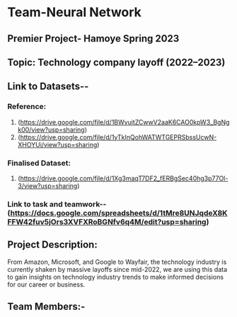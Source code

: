 # Team-Neural Network 
## Premier Project- Hamoye Spring 2023
## Topic: Technology company layoff (2022–2023)
## Link to Datasets-- 
### Reference:
1. (https://drive.google.com/file/d/1BWvuitZCwwV2aaK6CAO0kpW3_BgNgk00/view?usp=sharing)
2. (https://drive.google.com/file/d/1yTkInQohWATWTGEPRSbssUcwN-XHOYUi/view?usp=sharing)
### Finalised Dataset:
1. (https://drive.google.com/file/d/1Xg3maqT7DF2_fERBgSec40hg3p77Ol-3/view?usp=sharing)
### Link to task and teamwork-- (https://docs.google.com/spreadsheets/d/1tMre8UNJqdeX8KFFW42fuv5jOrs3XVFXRoBGNfv6q4M/edit?usp=sharing)

## Project Description:

From Amazon, Microsoft, and Google to Wayfair, the technology industry is currently shaken by massive layoffs since mid-2022, we are using this data to gain insights on technology industry trends to make informed decisions for our career or business.

## Team Members:-
